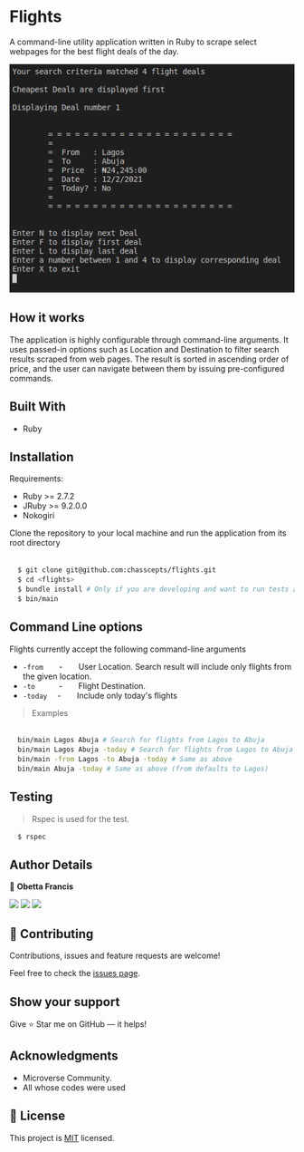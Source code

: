# Flights

A command-line utility application written in Ruby to scrape select webpages for the best flight deals of the day.

![screenshot](./app_screenshot.png)

## How it works

The application is highly configurable through command-line arguments. It uses passed-in options such as Location and Destination to filter search results scraped from web pages. The result is sorted in ascending order of price, and the user can navigate between them by issuing pre-configured commands.

## Built With

- Ruby

## Installation

Requirements:

- Ruby >= 2.7.2
- JRuby >= 9.2.0.0
- Nokogiri

Clone the repository to your local machine and run the application from its root directory

```bash

  $ git clone git@github.com:chasscepts/flights.git
  $ cd <flights>
  $ bundle install # Only if you are developing and want to run tests and linters
  $ bin/main

```

## Command Line options

Flights currently accept the following command-line arguments

- `-from`  -  User Location. Search result will include only flights from the given location.
- `-to`   -  Flight Destination.
- `-today`  -  Include only today's flights

>Examples
```bash

  bin/main Lagos Abuja # Search for flights from Lagos to Abuja
  bin/main Lagos Abuja -today # Search for flights from Lagos to Abuja with a take-off date of today
  bin/main -from Lagos -to Abuja -today # Same as above
  bin/main Abuja -today # Same as above (from defaults to Lagos)

```

## Testing
> Rspec is used for the test.
```bash
  $ rspec
```

## Author Details

👤 **Obetta Francis**

[![](https://img.shields.io/badge/GitHub-100000?style=for-the-badge&logo=github&logoColor=white)](https://github.com/chasscepts) [![](https://img.shields.io/badge/Twitter-1DA1F2?style=for-the-badge&logo=twitter&logoColor=white)](https://twitter.com/ofChass) [![](https://img.shields.io/badge/LinkedIn-0077B5?style=for-the-badge&logo=linkedin&logoColor=white)](https://www.linkedin.com/in/francis-obetta-4033b71bb/)

## 🤝 Contributing

Contributions, issues and feature requests are welcome!

Feel free to check the [issues page](https://github.com/chasscepts/flights/issues).

## Show your support

Give ⭐ Star me on GitHub — it helps!

## Acknowledgments

- Microverse Community.
- All whose codes were used

## 📝 License

This project is [MIT](./LICENSE) licensed.
